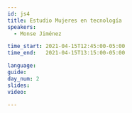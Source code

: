```yaml
---
id: js4
title: Estudio Mujeres en tecnología
speakers:
  - Monse Jiménez 

time_start: 2021-04-15T12:45:00-05:00
time_end:   2021-04-15T13:15:00-05:00

language: 
guide:
day_num: 2
slides: 
video: 

---
```



